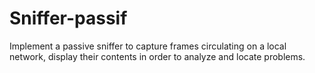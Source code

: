 # Sniffer-passif
Implement a passive sniffer to capture frames circulating on a local network, display their contents in order to analyze and locate problems.
